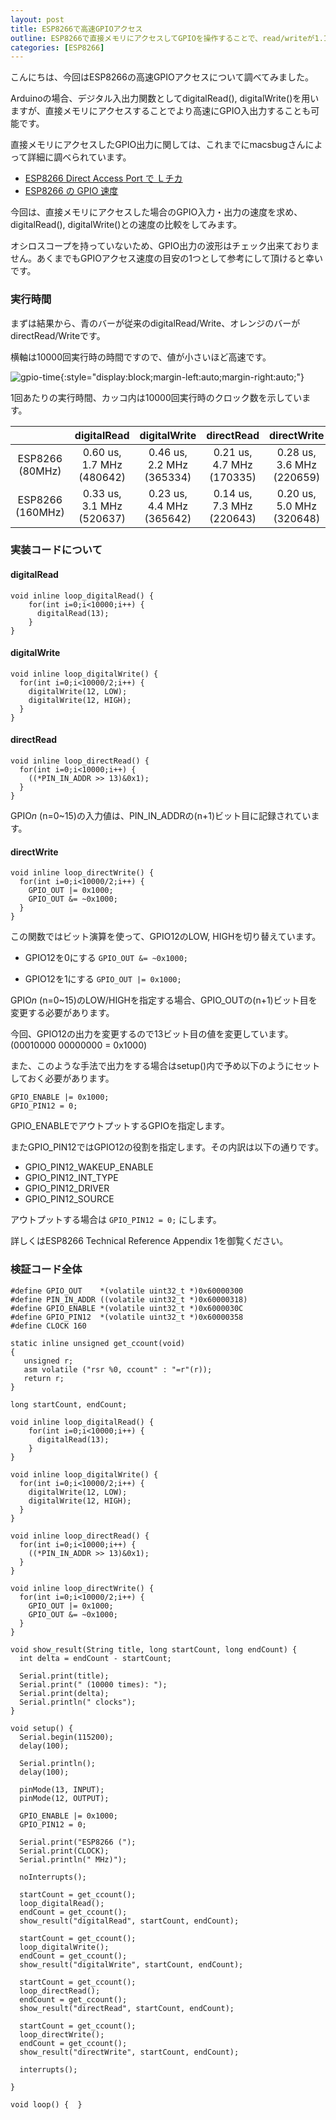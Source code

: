 ```yaml
---
layout: post
title: ESP8266で高速GPIOアクセス
outline: ESP8266で直接メモリにアクセスしてGPIOを操作することで、read/writeが1.1～2.4倍早くなりました。
categories: [ESP8266]
---
```


こんにちは、今回はESP8266の高速GPIOアクセスについて調べてみました。

Arduinoの場合、デジタル入出力関数としてdigitalRead(), digitalWrite()を用いますが、直接メモリにアクセスすることでより高速にGPIO入出力することも可能です。

直接メモリにアクセスしたGPIO出力に関しては、これまでにmacsbugさんによって詳細に調べられています。

- [ESP8266 Direct Access Port で Ｌチカ](https://macsbug.wordpress.com/2016/02/18/esp8266-direct-access-port-%E3%81%A7-l%E3%83%81%E3%82%AB/)
- [ESP8266 の GPIO 速度](https://macsbug.wordpress.com/2016/02/15/io/)


今回は、直接メモリにアクセスした場合のGPIO入力・出力の速度を求め、digitalRead(), digitalWrite()との速度の比較をしてみます。

オシロスコープを持っていないため、GPIO出力の波形はチェック出来ておりません。あくまでもGPIOアクセス速度の目安の1つとして参考にして頂けると幸いです。


### 実行時間

まずは結果から、青のバーが従来のdigitalRead/Write、オレンジのバーがdirectRead/Writeです。

横軸は10000回実行時の時間ですので、値が小さいほど高速です。

![gpio-time](https://kat-kai.github.io/images/2017-09-12_ESP8266_GPIO.png){:style="display:block;margin-left:auto;margin-right:auto;"}


1回あたりの実行時間、カッコ内は10000回実行時のクロック数を示しています。

| |digitalRead|digitalWrite|directRead|directWrite|
|:-:|:-:|:-:|:-:|:-:|
|ESP8266 (80MHz)|0.60 us, 1.7 MHz<br>(480642)|0.46 us, 2.2 MHz<br>(365334)|0.21 us, 4.7 MHz<br>(170335)|0.28 us, 3.6 MHz<br>(220659)|
|ESP8266 (160MHz)|0.33 us, 3.1 MHz<br>(520637)|0.23 us, 4.4 MHz<br>(365642)|0.14 us, 7.3 MHz<br>(220643)|0.20 us, 5.0 MHz<br>(320648)|



### 実装コードについて


#### digitalRead
```
void inline loop_digitalRead() {
    for(int i=0;i<10000;i++) {
      digitalRead(13);
    }
}
```

#### digitalWrite
```
void inline loop_digitalWrite() {
  for(int i=0;i<10000/2;i++) {
    digitalWrite(12, LOW);
    digitalWrite(12, HIGH);
  }
}
```

#### directRead
```
void inline loop_directRead() {
  for(int i=0;i<10000;i++) {
    ((*PIN_IN_ADDR >> 13)&0x1);
  }
}
```
GPIO*n* (n=0~15)の入力値は、PIN_IN_ADDRの(n+1)ビット目に記録されています。


#### directWrite
```
void inline loop_directWrite() {
  for(int i=0;i<10000/2;i++) {
    GPIO_OUT |= 0x1000;
    GPIO_OUT &= ~0x1000;
  }
}
```

この関数ではビット演算を使って、GPIO12のLOW, HIGHを切り替えています。

- GPIO12を0にする
  ```GPIO_OUT &= ~0x1000;```

- GPIO12を1にする
  ```GPIO_OUT |= 0x1000;```

GPIO*n* (n=0~15)のLOW/HIGHを指定する場合、GPIO_OUTの(n+1)ビット目を変更する必要があります。

今回、GPIO12の出力を変更するので13ビット目の値を変更しています。(00010000 00000000 = 0x1000)

また、このような手法で出力をする場合はsetup()内で予め以下のようにセットしておく必要があります。

```
GPIO_ENABLE |= 0x1000;
GPIO_PIN12 = 0;
```

GPIO_ENABLEでアウトプットするGPIOを指定します。

またGPIO_PIN12ではGPIO12の役割を指定します。その内訳は以下の通りです。

- GPIO_PIN12_WAKEUP_ENABLE
- GPIO_PIN12_INT_TYPE
- GPIO_PIN12_DRIVER
- GPIO_PIN12_SOURCE

アウトプットする場合は ```GPIO_PIN12 = 0;``` にします。

詳しくはESP8266 Technical Reference Appendix 1を御覧ください。


### 検証コード全体
```
#define GPIO_OUT    *(volatile uint32_t *)0x60000300
#define PIN_IN_ADDR ((volatile uint32_t *)0x60000318)
#define GPIO_ENABLE *(volatile uint32_t *)0x6000030C
#define GPIO_PIN12  *(volatile uint32_t *)0x60000358
#define CLOCK 160

static inline unsigned get_ccount(void)
{
   unsigned r;
   asm volatile ("rsr %0, ccount" : "=r"(r));
   return r;
}

long startCount, endCount;

void inline loop_digitalRead() {
    for(int i=0;i<10000;i++) {
      digitalRead(13);
    }
}

void inline loop_digitalWrite() {
  for(int i=0;i<10000/2;i++) {
    digitalWrite(12, LOW);
    digitalWrite(12, HIGH);
  }
}

void inline loop_directRead() {
  for(int i=0;i<10000;i++) {
    ((*PIN_IN_ADDR >> 13)&0x1);
  }
}

void inline loop_directWrite() {
  for(int i=0;i<10000/2;i++) {
    GPIO_OUT |= 0x1000;
    GPIO_OUT &= ~0x1000;
  }
}

void show_result(String title, long startCount, long endCount) {
  int delta = endCount - startCount;
  
  Serial.print(title);
  Serial.print(" (10000 times): ");
  Serial.print(delta);
  Serial.println(" clocks");
}

void setup() {
  Serial.begin(115200);
  delay(100);

  Serial.println();
  delay(100);
  
  pinMode(13, INPUT);
  pinMode(12, OUTPUT);

  GPIO_ENABLE |= 0x1000;
  GPIO_PIN12 = 0;

  Serial.print("ESP8266 (");
  Serial.print(CLOCK);
  Serial.println(" MHz)");
  
  noInterrupts();
    
  startCount = get_ccount();
  loop_digitalRead();
  endCount = get_ccount();
  show_result("digitalRead", startCount, endCount);
    
  startCount = get_ccount();
  loop_digitalWrite();
  endCount = get_ccount();
  show_result("digitalWrite", startCount, endCount);

  startCount = get_ccount();
  loop_directRead();
  endCount = get_ccount();
  show_result("directRead", startCount, endCount);

  startCount = get_ccount();
  loop_directWrite();
  endCount = get_ccount();
  show_result("directWrite", startCount, endCount);
  
  interrupts();

}

void loop() {  }
```
